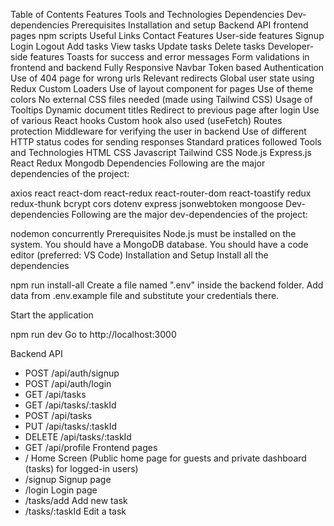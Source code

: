 Table of Contents
Features
Tools and Technologies
Dependencies
Dev-dependencies
Prerequisites
Installation and setup
Backend API
frontend pages
npm scripts
Useful Links
Contact
Features
User-side features
Signup
Login
Logout
Add tasks
View tasks
Update tasks
Delete tasks
Developer-side features
Toasts for success and error messages
Form validations in frontend and backend
Fully Responsive Navbar
Token based Authentication
Use of 404 page for wrong urls
Relevant redirects
Global user state using Redux
Custom Loaders
Use of layout component for pages
Use of theme colors
No external CSS files needed (made using Tailwind CSS)
Usage of Tooltips
Dynamic document titles
Redirect to previous page after login
Use of various React hooks
Custom hook also used (useFetch)
Routes protection
Middleware for verifying the user in backend
Use of different HTTP status codes for sending responses
Standard pratices followed
Tools and Technologies
HTML
CSS
Javascript
Tailwind CSS
Node.js
Express.js
React
Redux
Mongodb
Dependencies
Following are the major dependencies of the project:

axios
react
react-dom
react-redux
react-router-dom
react-toastify
redux
redux-thunk
bcrypt
cors
dotenv
express
jsonwebtoken
mongoose
Dev-dependencies
Following are the major dev-dependencies of the project:

nodemon
concurrently
Prerequisites
Node.js must be installed on the system.
You should have a MongoDB database.
You should have a code editor (preferred: VS Code)
Installation and Setup
Install all the dependencies

npm run install-all
Create a file named ".env" inside the backend folder. Add data from .env.example file and substitute your credentials there.

Start the application

npm run dev
Go to http://localhost:3000

Backend API
- POST     /api/auth/signup
- POST     /api/auth/login
- GET      /api/tasks
- GET      /api/tasks/:taskId
- POST     /api/tasks
- PUT      /api/tasks/:taskId
- DELETE   /api/tasks/:taskId
- GET      /api/profile
Frontend pages
- /                 Home Screen (Public home page for guests and private dashboard (tasks) for logged-in users)
- /signup           Signup page
- /login            Login page
- /tasks/add        Add new task
- /tasks/:taskId    Edit a task

